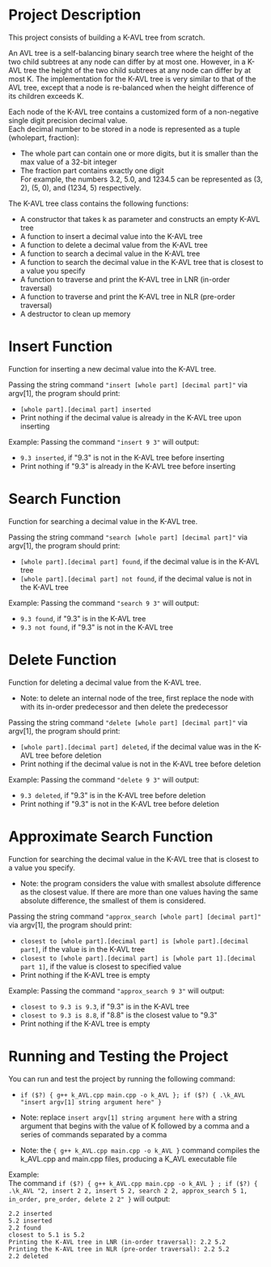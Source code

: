 # Project Description

This project consists of building a K-AVL tree from scratch.

An AVL tree is a self-balancing binary search tree where the height of the two child subtrees at any node can differ by at most one.
However, in a K-AVL tree the height of the two child subtrees at any node can differ by at most K.
The implementation for the K-AVL tree is very similar to that of the AVL tree, except that a node is re-balanced when the height difference of its children exceeds K.

Each node of the K-AVL tree contains a customized form of a non-negative single digit precision decimal value. <br />
Each decimal number to be stored in a node is represented as a tuple (wholepart, fraction):
- The whole part can contain one or more digits, but it is smaller than the max value of a 32-bit integer
- The fraction part contains exactly one digit <br />
For example, the numbers 3.2, 5.0, and 1234.5 can be represented as (3, 2), (5, 0), and (1234, 5) respectively.

The K-AVL tree class contains the following functions:
- A constructor that takes k as parameter and constructs an empty K-AVL tree
- A function to insert a decimal value into the K-AVL tree
- A function to delete a decimal value from the K-AVL tree
- A function to search a decimal value in the K-AVL tree
- A function to search the decimal value in the K-AVL tree that is closest to a value you specify
- A function to traverse and print the K-AVL tree in LNR (in-order traversal)
- A function to traverse and print the K-AVL tree in NLR (pre-order traversal)
- A destructor to clean up memory

# Insert Function

Function for inserting a new decimal value into the K-AVL tree.

Passing the string command `"insert [whole part] [decimal part]"` via argv[1], the program should print:
- `[whole part].[decimal part] inserted`
- Print nothing if the decimal value is already in the K-AVL tree upon inserting

Example:
Passing the command `"insert 9 3"` will output:
- `9.3 inserted`, if "9.3" is not in the K-AVL tree before inserting
- Print nothing if "9.3" is already in the K-AVL tree before inserting

# Search Function

Function for searching a decimal value in the K-AVL tree.

Passing the string command `"search [whole part] [decimal part]"` via argv[1], the program should print:
- `[whole part].[decimal part] found`, if the decimal value is in the K-AVL tree
- `[whole part].[decimal part] not found`, if the decimal value is not in the K-AVL tree

Example:
Passing the command `"search 9 3"` will output:
- `9.3 found`, if "9.3" is in the K-AVL tree
- `9.3 not found`, if "9.3" is not in the K-AVL tree

# Delete Function

Function for deleting a decimal value from the K-AVL tree. <br />

- Note: to delete an internal node of the tree, first replace the node with with its in-order predecessor and then delete the predecessor

Passing the string command `"delete [whole part] [decimal part]"` via argv[1], the program should print:
- `[whole part].[decimal part] deleted`, if the decimal value was in the K-AVL tree before deletion
- Print nothing if the decimal value is not in the K-AVL tree before deletion

Example:
Passing the command `"delete 9 3"` will output:
- `9.3 deleted`, if "9.3" is in the K-AVL tree before deletion
- Print nothing if "9.3" is not in the K-AVL tree before deletion

# Approximate Search Function

Function for searching the decimal value in the K-AVL tree that is closest to a value you specify.

- Note: the program considers the value with smallest absolute difference as the closest value.
        If there are more than one values having the same absolute difference, the smallest of them is considered.

Passing the string command `"approx_search [whole part] [decimal part]"` via argv[1], the program should print:
- `closest to [whole part].[decimal part] is [whole part].[decimal part]`, if the value is in the K-AVL tree
- `closest to [whole part].[decimal part] is [whole part 1].[decimal part 1]`, if the value is closest to specified value
- Print nothing if the K-AVL tree is empty

Example:
Passing the command `"approx_search 9 3"` will output:
- `closest to 9.3 is 9.3`, if "9.3" is in the K-AVL tree
- `closest to 9.3 is 8.8`, if "8.8" is the closest value to "9.3"
- Print nothing if the K-AVL tree is empty

# Running and Testing the Project

You can run and test the project by running the following command:

- `if ($?) { g++ k_AVL.cpp main.cpp -o k_AVL }; if ($?) { .\k_AVL "insert argv[1] string argument here" }`

- Note: replace `insert argv[1] string argument here` with a string argument that begins with the value of K followed by a comma and a series of commands separated by a comma

- Note: the `{ g++ k_AVL.cpp main.cpp -o k_AVL }` command compiles the k_AVL.cpp and main.cpp files, producing a K_AVL executable file

Example: <br />
The command `if ($?) { g++ k_AVL.cpp main.cpp -o k_AVL } ; if ($?) { .\k_AVL "2, insert 2 2, insert 5 2, search 2 2, approx_search 5 1, in_order, pre_order, delete 2 2" }` will output: <br />

`2.2 inserted` <br />
`5.2 inserted` <br />
`2.2 found` <br />
`closest to 5.1 is 5.2` <br />
`Printing the K-AVL tree in LNR (in-order traversal): 2.2 5.2` <br />
`Printing the K-AVL tree in NLR (pre-order traversal): 2.2 5.2` <br />
`2.2 deleted` <br />